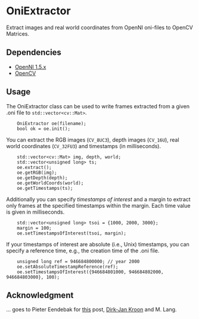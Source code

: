 OniExtractor
============

Extract images and real world coordinates from OpenNI oni-files to OpenCV Matrices.

Dependencies
------------
* [OpenNI 1.5.x](https://github.com/OpenNI/OpenNI)
* [OpenCV](http://opencv.org/)

Usage
-----
The OniExtractor class can be used to write frames extracted from a given .oni file to `std::vector<cv::Mat>`.

        OniExtractor oe(filename);
        bool ok = oe.init();


You can extract the RGB images (`CV_8UC3`), depth images (`CV_16U`),
real world coordinates (`CV_32FU3`) and timestamps (in milliseconds).

        std::vector<cv::Mat> img, depth, world;
        std::vector<unsigned long> ts;
        oe.extract();
        oe.getRGB(img);
        oe.getDepth(depth);
        oe.getWorldCoords(world);
        oe.getTimestamps(ts);


Additionally you can specify *timestamps of interest* and a margin to extract only frames at the specified
timestamps within the margin. Each time value is given in milliseconds.

        std::vector<unsigned long> tsoi = {1000, 2000, 3000};
        margin = 100;
        oe.setTimestampsOfInterest(tsoi, margin);
        
        
If your timestamps of interest are absolute (i.e., Unix) timestamps, you can specify a reference
time, e.g., the creation time of the .oni file.

        unsigned long ref = 946684800000; // year 2000
        oe.setAbsoluteTimestampReference(ref);
        oe.setTimestampsOfInterest({946684801000, 946684802000, 946684803000}, 100);
        
Acknowledgment
--------------
... goes to Pieter Eendebak for [this](https://groups.google.com/forum/#!topic/openni-dev/GqeX5s_nVcY) post,
[Dirk-Jan Kroon](http://www.mathworks.com/matlabcentral/fileexchange/authors/29180) and M. Lang.
